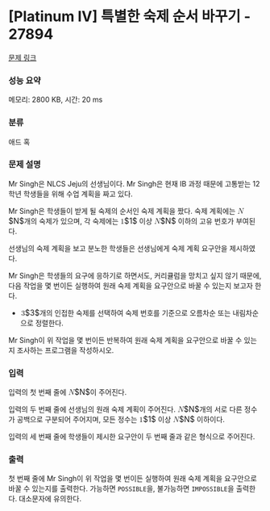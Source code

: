 # [Platinum IV] 특별한 숙제 순서 바꾸기 - 27894 

[문제 링크](https://www.acmicpc.net/problem/27894) 

### 성능 요약

메모리: 2800 KB, 시간: 20 ms

### 분류

애드 혹

### 문제 설명

<p>Mr Singh은 NLCS Jeju의 선생님이다. Mr Singh은 현재 IB 과정 때문에 고통받는 12학년 학생들을 위해 수업 계획을 짜고 있다.</p>

<p>Mr Singh은 학생들이 받게 될 숙제의 순서인 숙제 계획을 짰다. 숙제 계획에는 <mjx-container class="MathJax" jax="CHTML" style="font-size: 109%; position: relative;"><mjx-math class="MJX-TEX" aria-hidden="true"><mjx-mi class="mjx-i"><mjx-c class="mjx-c1D441 TEX-I"></mjx-c></mjx-mi></mjx-math><mjx-assistive-mml unselectable="on" display="inline"><math xmlns="http://www.w3.org/1998/Math/MathML"><mi>N</mi></math></mjx-assistive-mml><span aria-hidden="true" class="no-mathjax mjx-copytext">$N$</span></mjx-container>개의 숙제가 있으며, 각 숙제에는 <mjx-container class="MathJax" jax="CHTML" style="font-size: 109%; position: relative;"><mjx-math class="MJX-TEX" aria-hidden="true"><mjx-mn class="mjx-n"><mjx-c class="mjx-c31"></mjx-c></mjx-mn></mjx-math><mjx-assistive-mml unselectable="on" display="inline"><math xmlns="http://www.w3.org/1998/Math/MathML"><mn>1</mn></math></mjx-assistive-mml><span aria-hidden="true" class="no-mathjax mjx-copytext">$1$</span></mjx-container> 이상 <mjx-container class="MathJax" jax="CHTML" style="font-size: 109%; position: relative;"><mjx-math class="MJX-TEX" aria-hidden="true"><mjx-mi class="mjx-i"><mjx-c class="mjx-c1D441 TEX-I"></mjx-c></mjx-mi></mjx-math><mjx-assistive-mml unselectable="on" display="inline"><math xmlns="http://www.w3.org/1998/Math/MathML"><mi>N</mi></math></mjx-assistive-mml><span aria-hidden="true" class="no-mathjax mjx-copytext">$N$</span></mjx-container> 이하의 고유 번호가 부여된다.</p>

<p>선생님의 숙제 계획을 보고 분노한 학생들은 선생님에게 숙제 계획 요구안을 제시하였다.</p>

<p>Mr Singh은 학생들의 요구에 응하기로 하면서도, 커리큘럼을 망치고 싶지 않기 때문에, 다음 작업을 몇 번이든 실행하여 원래 숙제 계획을 요구안으로 바꿀 수 있는지 보고자 한다.</p>

<ul>
	<li><mjx-container class="MathJax" jax="CHTML" style="font-size: 109%; position: relative;"> <mjx-math class="MJX-TEX" aria-hidden="true"><mjx-mn class="mjx-n"><mjx-c class="mjx-c33"></mjx-c></mjx-mn></mjx-math><mjx-assistive-mml unselectable="on" display="inline"><math xmlns="http://www.w3.org/1998/Math/MathML"><mn>3</mn></math></mjx-assistive-mml><span aria-hidden="true" class="no-mathjax mjx-copytext">$3$</span></mjx-container>개의 인접한 숙제를 선택하여 숙제 번호를 기준으로 오름차순 또는 내림차순으로 정렬한다.</li>
</ul>

<p>Mr Singh이 위 작업을 몇 번이든 반복하여 원래 숙제 계획을 요구안으로 바꿀 수 있는지 조사하는 프로그램을 작성하시오.</p>

### 입력 

 <p>입력의 첫 번째 줄에 <mjx-container class="MathJax" jax="CHTML" style="font-size: 109%; position: relative;"><mjx-math class="MJX-TEX" aria-hidden="true"><mjx-mi class="mjx-i"><mjx-c class="mjx-c1D441 TEX-I"></mjx-c></mjx-mi></mjx-math><mjx-assistive-mml unselectable="on" display="inline"><math xmlns="http://www.w3.org/1998/Math/MathML"><mi>N</mi></math></mjx-assistive-mml><span aria-hidden="true" class="no-mathjax mjx-copytext">$N$</span></mjx-container>이 주어진다.</p>

<p>입력의 두 번째 줄에 선생님의 원래 숙제 계획이 주어진다. <mjx-container class="MathJax" jax="CHTML" style="font-size: 109%; position: relative;"><mjx-math class="MJX-TEX" aria-hidden="true"><mjx-mi class="mjx-i"><mjx-c class="mjx-c1D441 TEX-I"></mjx-c></mjx-mi></mjx-math><mjx-assistive-mml unselectable="on" display="inline"><math xmlns="http://www.w3.org/1998/Math/MathML"><mi>N</mi></math></mjx-assistive-mml><span aria-hidden="true" class="no-mathjax mjx-copytext">$N$</span></mjx-container>개의 서로 다른 정수가 공백으로 구분되어 주어지며, 모든 정수는 <mjx-container class="MathJax" jax="CHTML" style="font-size: 109%; position: relative;"><mjx-math class="MJX-TEX" aria-hidden="true"><mjx-mn class="mjx-n"><mjx-c class="mjx-c31"></mjx-c></mjx-mn></mjx-math><mjx-assistive-mml unselectable="on" display="inline"><math xmlns="http://www.w3.org/1998/Math/MathML"><mn>1</mn></math></mjx-assistive-mml><span aria-hidden="true" class="no-mathjax mjx-copytext">$1$</span></mjx-container> 이상 <mjx-container class="MathJax" jax="CHTML" style="font-size: 109%; position: relative;"><mjx-math class="MJX-TEX" aria-hidden="true"><mjx-mi class="mjx-i"><mjx-c class="mjx-c1D441 TEX-I"></mjx-c></mjx-mi></mjx-math><mjx-assistive-mml unselectable="on" display="inline"><math xmlns="http://www.w3.org/1998/Math/MathML"><mi>N</mi></math></mjx-assistive-mml><span aria-hidden="true" class="no-mathjax mjx-copytext">$N$</span></mjx-container> 이하이다.</p>

<p>입력의 세 번째 줄에 학생들이 제시한 요구안이 두 번째 줄과 같은 형식으로 주어진다.</p>

### 출력 

 <p>첫 번째 줄에 Mr Singh이 위 작업을 몇 번이든 실행하여 원래 숙제 계획을 요구안으로 바꿀 수 있는지를 출력한다. 가능하면 <code>POSSIBLE</code>을, 불가능하면 <code>IMPOSSIBLE</code>을 출력한다. 대소문자에 유의한다.</p>

